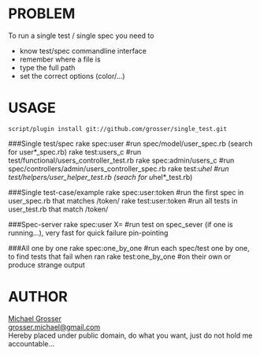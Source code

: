 PROBLEM
=======
To run a single test / single spec you need to

 - know test/spec commandline interface
 - remember where a file is
 - type the full path
 - set the correct options (color/...)


USAGE
=====
    script/plugin install git://github.com/grosser/single_test.git

###Single test/spec
    rake spec:user          #run spec/model/user_spec.rb (search for user*_spec.rb)
    rake test:users_c       #run test/functional/users_controller_test.rb
    rake spec:admin/users_c #run spec/controllers/admin/users_controller_spec.rb
    rake test:u*hel         #run test/helpers/user_helper_test.rb (seach for u*hel*_test.rb)

###Single test-case/example
    rake spec:user:token    #run the first spec in user_spec.rb that matches /token/
    rake test:user:token    #run all tests in user_test.rb that match /token/

###Spec-server
    rake spec:user X=       #run test on spec_sever (if one is running...), very fast for quick failure pin-pointing

###All one by one
    rake spec:one_by_one    #run each spec/test one by one, to find tests that fail when ran
    rake test:one_by_one    #on their own or produce strange output


AUTHOR
======
[Michael Grosser](http://pragmatig.wordpress.com)  
grosser.michael@gmail.com  
Hereby placed under public domain, do what you want, just do not hold me accountable...  